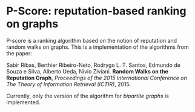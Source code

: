 # P-Score: reputation-based ranking on graphs

P-score is a ranking algorithm based on the notion of reputation and random walks on graphs.
This is a implementation of the algorithms from the paper:

Sabir Ribas, Berthier Ribeiro-Neto, Rodrygo L. T. Santos, Edmundo de Souza e Silva, Alberto Ueda, Nivio Ziviani. **Random Walks on the Reputation Graph**, *Proceedings of the 2015 International Conference on The Theory of Information Retrieval (ICTIR)*, 2015.

Currently, only the version of the algorithm for *bipartite graphs* is implemented.
